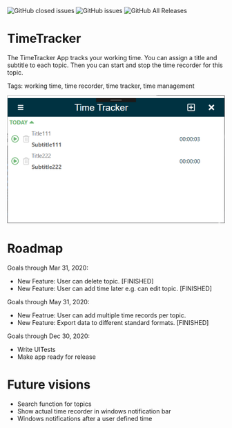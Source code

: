 ![GitHub closed issues](https://img.shields.io/github/issues-closed-raw/elbec/TimeTracker?color=success)
![GitHub issues](https://img.shields.io/github/issues-raw/elbec/TimeTracker)
![GitHub All Releases](https://img.shields.io/github/downloads/elbec/TimeTracker/total)

# TimeTracker

The TimeTracker App tracks your working time. You can assign a title and subtitle to each topic. Then you can start and stop the time recorder for this topic.

Tags: working time, time recorder, time tracker, time management

![appOverview](https://github.com/elbec/TimeTracker/blob/master/TimeTracker/Documentation/appOverview.png?raw=true)

# Roadmap

Goals through Mar 31, 2020:
- New Feature: User can delete topic. [FINISHED]
- New Feature: User can add time later e.g. can edit topic. [FINISHED]

Goals through May 31, 2020:
- New Featrue: User can add multiple time records per topic.
- New Feature: Export data to different standard formats. [FINISHED]

Goals through Dec 30, 2020:
- Write UITests
- Make app ready for release

# Future visions
- Search function for topics
- Show actual time recorder in windows notification bar
- Windows notifications after a user defined time
